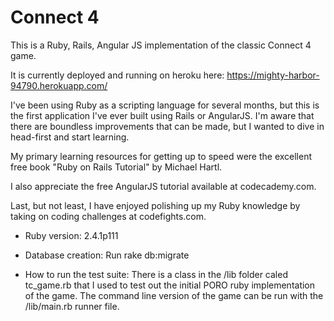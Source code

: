 # Connect 4

This is a Ruby, Rails, Angular JS implementation of the classic Connect 4 game.

It is currently deployed and running on heroku here: https://mighty-harbor-94790.herokuapp.com/

I've been using Ruby as a scripting language for several months, but this is the first application I've ever built using Rails or AngularJS.  I'm aware that there are boundless improvements that can be made, but I wanted to dive in head-first and start learning.

My primary learning resources for getting up to speed were the excellent free book "Ruby on Rails Tutorial" by Michael Hartl.

I also appreciate the free AngularJS tutorial available at codecademy.com.

Last, but not least, I have enjoyed polishing up my Ruby knowledge by taking on coding challenges at codefights.com.

* Ruby version: 2.4.1p111

* Database creation: Run rake db:migrate

* How to run the test suite:  There is a class in the /lib folder caled tc_game.rb that I used to test out the initial PORO ruby implementation of the game.  The command line version of the game can be run with the /lib/main.rb runner file.
